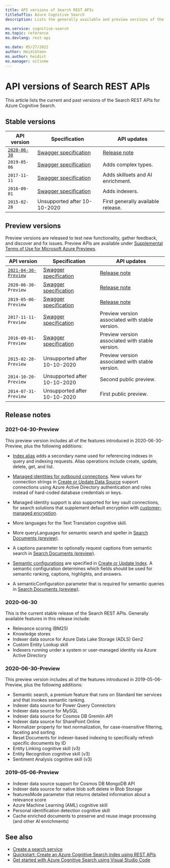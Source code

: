 ```yaml
---
title: API versions of Search REST APIs 
titleSuffix: Azure Cognitive Search
description: Lists the generally available and preview versions of the Search REST APIs for Azure Cognitive Search.

ms.service: cognitive-search
ms.topic: reference
ms.devlang: rest-api

ms.date: 05/27/2022
author: HeidiSteen
ms.author: heidist
ms.manager: nitinme
---
```


# API versions of Search REST APIs

This article lists the current and past versions of the Search REST APIs for Azure Cognitive Search.

## Stable versions

| API version | Specification | API updates |
|-------------|---------------|-------------|
| [`2020-06-30`](/rest/api/searchservice/index)| [Swagger specification](https://github.com/Azure/azure-rest-api-specs/tree/master/specification/search/data-plane/Azure.Search/preview/2020-06-30) | [Release note](#2020-06-30) |
| `2019-05-06` |  [Swagger specification](https://github.com/Azure/azure-rest-api-specs/tree/master/specification/search/data-plane/Azure.Search/stable/2019-05-06) | Adds complex types. |
| `2017-11-11` | [Swagger specification](https://github.com/Azure/azure-rest-api-specs/tree/master/specification/search/data-plane/Microsoft.Azure.Search.Data/preview/2017-11-11) | Adds skillsets and AI enrichment. |
| `2016-09-01` | [Swagger specification](https://github.com/Azure/azure-rest-api-specs/tree/master/specification/search/data-plane/Microsoft.Azure.Search.Data/preview/2016-09-01) | Adds indexers. |
| `2015-02-28` | Unsupported after 10-10-2020   | First generally available release.  |

## Preview versions

Preview versions are released to test new functionality, gather feedback, and discover and fix issues. Preview APIs are available under [Supplemental Terms of Use for Microsoft Azure Previews](https://azure.microsoft.com/support/legal/preview-supplemental-terms/).

| API version | Specification | API updates |
|-------------|---------------|-------------|
| [`2021-04-30-Preview`](/rest/api/searchservice/index-preview) | [Swagger specification](https://github.com/Azure/azure-rest-api-specs/tree/master/specification/search/data-plane/Azure.Search/preview/2021-04-30-Preview) | [Release note](#2021-04-30-Preview) |
| `2020-06-30-Preview` | [Swagger specification](https://github.com/Azure/azure-rest-api-specs/tree/master/specification/search/data-plane/Azure.Search/preview/2020-06-30-Preview) | [Release note](#2020-06-30-Preview)  |
| `2019-05-06-Preview` | [Swagger specification](https://github.com/Azure/azure-rest-api-specs/tree/master/specification/search/data-plane/Azure.Search/preview/2019-05-06-Preview)| [Release note](#2019-05-06-Preview) |
| `2017-11-11-Preview` | [Swagger specification](https://github.com/Azure/azure-rest-api-specs/tree/master/specification/search/data-plane/Microsoft.Azure.Search.Data/preview/2017-11-11-preview)| Preview version associated with stable version. |
| `2016-09-01-Preview` | [Swagger specification](https://github.com/Azure/azure-rest-api-specs/tree/master/specification/search/data-plane/Microsoft.Azure.Search.Data/preview/2016-09-01-preview) | Preview version associated with stable version.|
| `2015-02-28-Preview` | Unsupported after 10-10-2020  | Preview version associated with stable version. |
| `2014-10-20-Preview` | Unsupported after 10-10-2020 | Second public preview. |
| `2014-07-31-Preview` | Unsupported after 10-10-2020  | First public preview. |

## Release notes

<a name="2021-04-30-Preview"></a>

### 2021-04-30-Preview

This preview version includes all of the features introduced in 2020-06-30-Preview, plus the following additions:

+ [Index alias](preview-api/alias-operations.md) adds a secondary name used for referencing indexes in query and indexing requests. Alias operations include create, update, delete, get, and list.

+ [Managed identities for outbound connections](/azure/search/search-howto-managed-identities-data-sources). New values for connection strings in [Create or Update Data Source](./preview-api/create-or-update-data-source.md) support connections using Azure Active Directory authentication and roles instead of hard-coded database credentials or keys. 

+ Managed identity support is also supported for key vault connections, for search solutions that supplement default encryption with [customer-managed encryption](/azure/search/search-security-manage-encryption-keys).

+ More languages for the Text Translation cognitive skill.

+ More queryLanguages for semantic search and speller in [Search Documents (preview)](./preview-api/search-documents.md).

+ A captions parameter to optionally request captions from semantic search in [Search Documents (preview)](./preview-api/search-documents.md).

+ [Semantic configurations](/azure/search/semantic-how-to-query-request) are specified in [Create or Update Index](./preview-api/create-or-update-index.md). A semantic configuration determines which fields should be used for semantic ranking, captions, highlights, and answers.

+ A semanticConfiguration parameter that is required for semantic queries in [Search Documents (preview)](./preview-api/search-documents.md).


<a name="2020-06-30"></a>

### 2020-06-30

This is the current stable release of the Search REST APIs. Generally available features in this release include:

+ Relevance scoring (BM25)
+ Knowledge stores
+ Indexer data source for Azure Data Lake Storage (ADLS) Gen2
+ Custom Entity Lookup skill
+ Indexers running under a system or user-managed identity via Azure Active Directory

<a name="2020-06-30-Preview"></a>

### 2020-06-30-Preview

This preview version includes all of the features introduced in 2019-05-06-Preview, plus the following additions:

+ Semantic search, a premium feature that runs on Standard tier services and that invokes semantic ranking.
+ Indexer data source for Power Query Connectors
+ Indexer data source for MySQL
+ Indexer data source for Cosmos DB Gremlin API
+ Indexer data source for SharePoint Online
+ Normalizer property for text normalization, for case-insensitive filtering, faceting and sorting
+ Reset Documents for indexer-based indexing to specifically refresh specific documents by ID
+ Entity Linking cognitive skill (v3)
+ Entity Recognition cognitive skill (v3)
+ Sentiment Analysis cognitive skill (v3)

<a name="2019-05-06-Preview"></a>

### 2019-05-06-Preview

+ Indexer data source support for Cosmos DB MongoDB API
+ Indexer data source for native blob soft delete in Blob Storage
+ featuresMode parameter that returns detailed information about a relevance score
+ Azure Machine Learning (AML) cognitive skill
+ Personal identification detection cognitive skill
+ Cache enriched documents to preserve and reuse image processing (and other AI enrichments)

## See also

+ [Create a search service](/azure/search/search-create-service-portal)
+ [Quickstart: Create an Azure Cognitive Search index using REST APIs](/azure/search/search-get-started-rest)
+ [Get started with Azure Cognitive Search using Visual Studio Code](/azure/search/search-get-started-vs-code)
